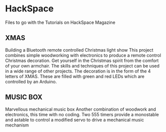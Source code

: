 # HackSpace

Files to go with the Tutorials on HackSpace Magazine

## XMAS

Building a Bluetooth remote controlled Christmas light show
This project combines simple woodworking with electronics to produce a remote control Christmas decoration. Get yourself in the Christmas spirit from the comfort of your own armchair. The skills and techniques of this project can be used in a wide range of other projects.
The decoration is in the form of the 4 letters of XMAS. These are filled with green and red LEDs which are controlled by an Arduino.

## MUSIC BOX

Marvellous mechanical music box
Another combination of woodwork and electronics, this time with no coding. Two 555 timers provide a monostable and astable to control a modified servo to drive a mechanical music mechanism
